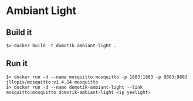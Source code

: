 # Ambiant Light

## Build it

```
$> docker build -t domotik-ambiant-light .
```

## Run it

```
$> docker run -d --name mosquitto mosquitto -p 1883:1883 -p 9883:9883 jllopis/mosquitto:v1.4.14 mosquitto
$> docker run -d --name domotik-ambiant-light --link mosquitto:mosquitto domotik-ambiant-light <ip yeelight>
```
